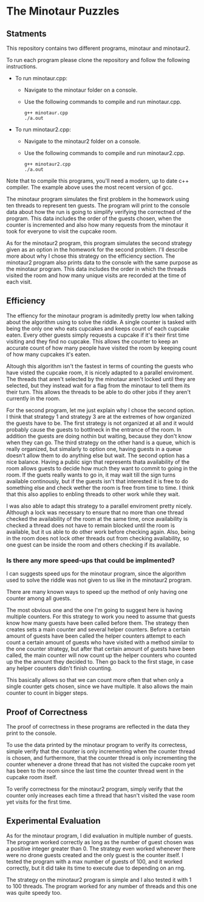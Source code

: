 # The Minotaur Puzzles


## __Statments__

This repository contains two different programs, minotaur and minotaur2.

To run each program please clone the repository and follow the following instructions.

- To run minotaur.cpp:
  - Navigate to the minotaur folder on a console.
  - Use the following commands to compile and run minotaur.cpp.
    
    ```
    g++ minotaur.cpp
    ./a.out
    ```
- To run minotaur2.cpp:
  - Navigate to the minotaur2 folder on a console.
  - Use the following commands to compile and run minotaur2.cpp.
    
    ```
    g++ minotaur2.cpp
    ./a.out
    ```

Note that to compile this programs, you'll need a modern, up to date c++ compiler. The example above uses the most recent version of gcc.

The minotaur program simulates the first problem in the homework using ten threads to represent ten guests. The program will print to the console data about how the run is going to simplify verifying the correctned of the program. This data includes the order of the guests chosen, when the counter is incremented and also how many requests from the minotaur it took for everyone to visit the cupcake room.

As for the minotaur2 program, this program simulates the second strategy given as an option in the homework for the second problem. I'll describe more about why I chose this strategy on the efficiency section. The minotaur2 program also prints data to the console with the same purpose as the minotaur program. This data includes the order in which the threads visited the room and how many unique visits are recorded at the time of each visit.

## __Efficiency__

The effiency for the minotaur program is admitedly pretty low when talking about the algorithm using to solve the riddle. A single counter is tasked with being the only one who eats cupcakes and keeps count of each cupcake eaten. Every other guests simply requests a cupcake if it's their first time visiting and they find no cupcake. This allows the counter to keep an accurate count of how many people have visited the room by keeping count of how many cupcakes it's eaten.

Altough this algorithm isn't the fastest in terms of counting the guests who have visted the cupcake room, it is nicely adapted to a parallel enviroment. The threads that aren't selected by the minotaur aren't locked until they are selected, but they instead wait for a flag from the minotaur to tell them its their turn. This allows the threads to be able to do other jobs if they aren't currently in the room.


For the second program, let me just explain why I chose the second option. I think that strategy 1 and strategy 3 are at the extremes of how organized the guests have to be. The first strategy is not organized at all and it would probably cause the guests to bottlneck in the entrance of the room. In addition the guests are doing nothin but waiting, because they don't know when they can go. The third strategy on the other hand is a queue, which is really organized, but simalarly to option one, having guests in a queue doesn't allow them to do anything else but wait. The second option has a nice balance. Having a public sign that represents thata availability of the room allows guests to decide how much they want to commit to going in the room. If the guets really wants to go in, it may wait till the sign turns available continously, but if the guests isn't that interested it is free to do something else and check wether the room is free from time to time. I think that this also applies to enbling threads to other work while they wait.

I was also able to adapt this strategy to a parallel enviroment pretty nicely. Although a lock was necessary to ensure that no more than one thread checked the availability of the room at the same time, once availability is checked a thread does not have to remain blocked until the room is available, but it us able to do other work before checking again. Also, being in the room does not lock other threads out from checking availability, so one guest can be inside the room and others checking if its available.

### Is there any more speed-ups that could be implmented?

I can suggests speed ups for the minotaur program, since the algorithm used to solve the riddle was not given to us like in the minotaur2 program.

There are many known ways to speed up the method of only having one counter among all guests.

The most obvious one and the one I'm going to suggest here is having multiple counters. For this strategy to work you need to assume that guests know how many guests have been called before them. The strategy then creates sets a main counter and several helper counters. Before a certain amount of guests have been called the helper counters attempt to each count a certain amount of guests who have visited with a method similar to the one counter strategy, but after that certain amount of guests have been called, the main counter will now count up the helper counters who counted up the the amount they decided to. Then go back to the first stage, in case any helper counters didn't finish counting.

This basically allows so that we can count more often that when only a single counter gets chosen, since we have multiple. It also allows the main counter to count in bigger steps.

## __Proof of Correctness__

The proof of correctness in these programs are reflected in the data they print to the console.

To use the data printed by the minotaur program to verify its correctess, simple verify that the counter is only incrementing when the counter thread is chosen, and furthermore, that the counter thread is only incrementing the counter whenever a drone thread that has not visited the cupcake room yet has been to the room since the last time the counter thread went in the cupcake room itself.

To verify correctness for the minotaur2 program, simply verify that the counter only increases each time a thread that hasn't visited the vase room yet visits for the first time.

 ## __Experimental Evaluation__

As for the minotaur program, I did evaluation in multiple number of guests. The program worked correctly as long as the number of guest chosen was a positive integer greater than 0. The strategy even worked whenever there were no drone guests created and the only guest is the counter itself. I tested the program with a max number of guests of 100, and it worked correctly, but it did take its time to execute due to depending on an rng.

The strategy on the minotaur2 program is simple and I also tested it with 1 to 100 threads. The program worked for any number of threads and this one was quite speedy too.